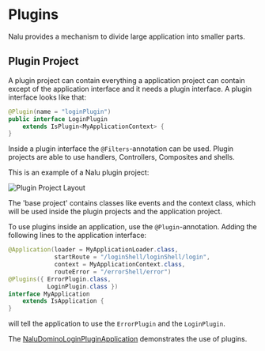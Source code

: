 # Plugins
Nalu provides a mechanism to divide large application into smaller parts.

## Plugin Project
A plugin project can contain everything a application project can contain except of the application interface and it needs a plugin interface. A plugin interface looks like that:

```Java
@Plugin(name = "loginPlugin")
public interface LoginPlugin
    extends IsPlugin<MyApplicationContext> {
}
```

Inside a plugin interface the `@Filters`-annotation can be used. Plugin projects are able to use handlers, Controllers, Composites and shells.

This is an example of a Nalu plugin project:

![Plugin Project Layout](https://github.com/NaluKit/nalu/blob/master/etc/images/PluginProject.png)

The 'base project' contains classes like events and the context class, which will be used inside the plugin projects and the application project.

To use plugins inside an application, use the `@Plugin`-annotation. Adding the following lines to the application interface:

```java
@Application(loader = MyApplicationLoader.class,
             startRoute = "/loginShell/loginShell/login",
             context = MyApplicationContext.class,
             routeError = "/errorShell/error")
@Plugins({ ErrorPlugin.class,
           LoginPlugin.class })
interface MyApplication
    extends IsApplication {
}
```
will tell the application to use the `ErrorPlugin` and the `LoginPlugin`.

The [NaluDominoLoginPluginApplication](https://github.com/NaluKit/nalu-examples/tree/master/NaluDominoLoginPluginApplication) demonstrates the use of plugins.

